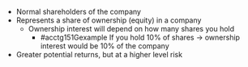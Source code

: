 - Normal shareholders of the company
- Represents a share of ownership (equity) in a company
	- Ownership interest will depend on how many shares you hold
		- #acctg151Gexample If you hold 10% of shares $\rightarrow$ ownership interest would be 10% of the company
- Greater potential returns, but at a higher level risk